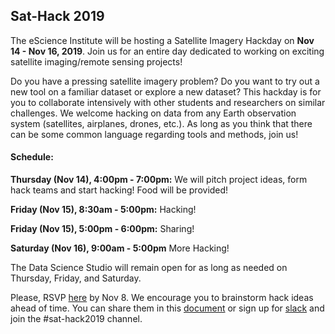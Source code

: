 ## Sat-Hack 2019

The eScience Institute will be hosting a Satellite Imagery Hackday on **Nov 14 -  Nov 16, 2019**. Join us for an entire day dedicated to working on exciting satellite imaging/remote sensing projects!

Do you have a pressing satellite imagery problem? Do you want to try out a new tool on a familiar dataset or explore a new dataset? This hackday is for you to collaborate intensively with other students and researchers on similar challenges. We welcome hacking on data from any Earth observation system (satellites, airplanes, drones,  etc.). As long as you think that there can be some common language regarding tools and methods, join us!

#### Schedule: 

  **Thursday (Nov 14), 4:00pm - 7:00pm:** We will pitch project ideas, form hack teams and start hacking! Food will be provided!
  
  **Friday (Nov 15), 8:30am - 5:00pm:** Hacking!
  
  **Friday (Nov 15), 5:00pm - 6:00pm:** Sharing!
  
  **Saturday (Nov 16), 9:00am - 5:00pm** More Hacking!  

The Data Science Studio will remain open for as long as needed on Thursday, Friday, and Saturday. 

Please, RSVP [here](https://forms.gle/JyZFY9sugBhfpH1N8) by Nov 8. We encourage you to brainstorm hack ideas ahead of time. You can share them in this [document](https://docs.google.com/document/d/1jfzCyGZVi8_c521N2tqxtBzI2ngS2LEn2ISuT-dtBAA/edit?usp=sharing) or sign up for [slack](https://sat-image-analysis.slack.com/) and join the #sat-hack2019 channel.


